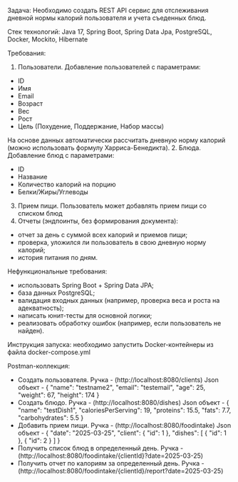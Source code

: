 Задача: Необходимо создать REST API сервис для отслеживания дневной нормы калорий пользователя и учета съеденных блюд.

Стек технологий: Java 17, Spring Boot, Spring Data Jpa, PostgreSQL, Docker, Mockito, Hibernate

Требования:
1. Пользователи. Добавление пользователей с параметрами:
- ID
- Имя
- Email
- Возраст
- Вес
- Рост
- Цель (Похудение, Поддержание, Набор массы)
 
На основе данных автоматически рассчитать дневную норму калорий (можно использовать формулу Харриса-Бенедикта).
2. Блюда. Добавление блюд с параметрами:
- ID
- Название
- Количество калорий на порцию
- Белки/Жиры/Углеводы
3. Прием пищи. Пользователь может добавлять прием пищи со списком блюд 
4. Отчеты (эндпоинты, без формирования документа):
- отчет за день с суммой всех калорий и приемов пищи;
- проверка, уложился ли пользователь в свою дневную норму калорий;
- история питания по дням.
 
Нефункциональные требования:
- использовать Spring Boot + Spring Data JPA;
- база данных PostgreSQL;
- валидация входных данных (например, проверка веса и роста на адекватность);
- написать юнит-тесты для основной логики;
- реализовать обработку ошибок (например, если пользователь не найден).

Инструкция запуска: необходимо запустить Docker-контейнеры из файла docker-compose.yml

Postman-коллекция: 
- Создать пользователя. Ручка - (http://localhost:8080/clients)
  Json объект -
      {
        "name": "testname2",
        "email": "testemail",
        "age": 25,
        "weight": 67,
        "height": 174
      }
- Создать блюдо. Ручка - (http://localhost:8080/dishes)
  Json объект -
      {
        "name": "testDish1",
        "caloriesPerServing": 19,
        "proteins": 15.5,
        "fats": 7.7,
        "carbohydrates": 5.5
      }
- Добавить прием пищи. Ручка - (http://localhost:8080/foodintake)
  Json объект -
  {
    "date": "2025-03-25",
    "client": {
        "id": 1
    },
    "dishes": [
    {
            "id": 1
        },
        {
            "id": 2
        }
    ]
}
- Получить список блюд в определенный день. Ручка - (http://localhost:8080/foodintake/{clientId}?date=2025-03-25)
- Получить отчет по калориям за определенный день. Ручка - (http://localhost:8080/foodintake/{clientId}/report?date=2025-03-25)







  
